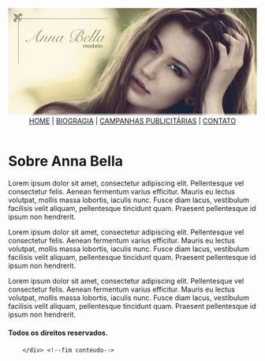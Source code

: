 <!DOCTYPE html>
<html>
<head>
	<title>Home - Anna Bella</title>
	<meta charset="utf-8">
	<link rel="stylesheet" type="text/css" href="estilo.css">
</head>
<body>
	<div id="principal">
	<header>
		<span class="capa">
			<img src="imagens/capa.png">
		</span>
		<div id="menu">
		<a href="" title="home" target="_self">HOME</a> | 
		<a href="bio.html" title="bio" target="_self">BIOGRAGIA</a> | 
		<a href="campanhas.html" title="campanhas" target="_self">CAMPANHAS PUBLICITÁRIAS</a> | 
		<a href="contato.html" title="contato" target="_self">CONTATO</a> 
		</div>
	</header>
		<div id="texto"> <!--inicio conteudo-->
		<h1>Sobre Anna Bella</h1>
			<p>
				Lorem ipsum dolor sit amet, consectetur adipiscing elit. Pellentesque vel consectetur felis. Aenean fermentum varius efficitur. Mauris eu lectus volutpat, mollis massa lobortis, iaculis nunc. Fusce diam lacus, vestibulum facilisis velit aliquam, pellentesque tincidunt quam. Praesent pellentesque id ipsum non hendrerit.
			</p>
			<p>
				Lorem ipsum dolor sit amet, consectetur adipiscing elit. Pellentesque vel consectetur felis. Aenean fermentum varius efficitur. Mauris eu lectus volutpat, mollis massa lobortis, iaculis nunc. Fusce diam lacus, vestibulum facilisis velit aliquam, pellentesque tincidunt quam. Praesent pellentesque id ipsum non hendrerit. 
			</p>
			<p>	
				Lorem ipsum dolor sit amet, consectetur adipiscing elit. Pellentesque vel consectetur felis. Aenean fermentum varius efficitur. Mauris eu lectus volutpat, mollis massa lobortis, iaculis nunc. Fusce diam lacus, vestibulum facilisis velit aliquam, pellentesque tincidunt quam. Praesent pellentesque id ipsum non hendrerit.
			</p>
			</div>
		<div id="rodape">
			<h4>Todos os direitos reservados.</h4>
		</div>
		
		</div> <!--fim conteudo-->

</body>
</html>

